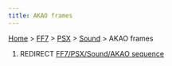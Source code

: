 ```yaml
---
title: AKAO frames
---
```


[Home](Main%20Page.md) > [FF7](FF7.md) > [PSX](FF7/PSX.md) > [Sound](FF7/PSX/Sound.md) > AKAO frames

1.  REDIRECT [FF7/PSX/Sound/AKAO sequence][]

  [FF7/PSX/Sound/AKAO sequence]: FF7/PSX/Sound/AKAO%20sequence.md "wikilink"
